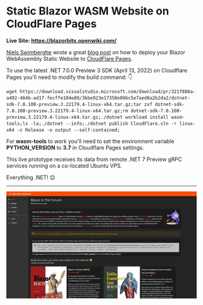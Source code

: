 # Static Blazor WASM Website on CloudFlare Pages

**Live Site: https://blazorbits.openwiki.com/**

[Niels Swimberghe](https://twitter.com/RealSwimburger) wrote a great [blog post](https://swimburger.net/blog/dotnet/how-to-deploy-blazor-webassembly-to-cloudflare-pages) on how to deploy your Blazor WebAssembly Static Website to [CloudFlare Pages](https://pages.cloudflare.com/).

To use the latest .NET 7.0.0 Preview 3 SDK (April 13, 2022) on Cloudflare Pages you'll need to modify the build command: 👇

`wget https://download.visualstudio.microsoft.com/download/pr/321f886a-a492-464b-ad17-fecffe104e89/3bbe923e17358e096c5e7aed8a2b2da2/dotnet-sdk-7.0.100-preview.3.22179.4-linux-x64.tar.gz;tar zxf dotnet-sdk-7.0.100-preview.3.22179.4-linux-x64.tar.gz;rm dotnet-sdk-7.0.100-preview.3.22179.4-linux-x64.tar.gz;./dotnet workload install wasm-tools;ls -la;./dotnet --info;./dotnet publish CloudFlare.sln -r linux-x64 -c Release -o output --self-contained;`

For **wasm-tools** to work you'll need to set the environment variable **PYTHON_VERSION** to **3.7** in Cloudflare Pages settings.

This live prototype receives its data from remote .NET 7 Preview gRPC services running on a co-located Ubuntu VPS.

Everything .NET! 😉

---

![Static Blazor WASM Website on CloudFlare Pages](Screenshot2.jpg)


